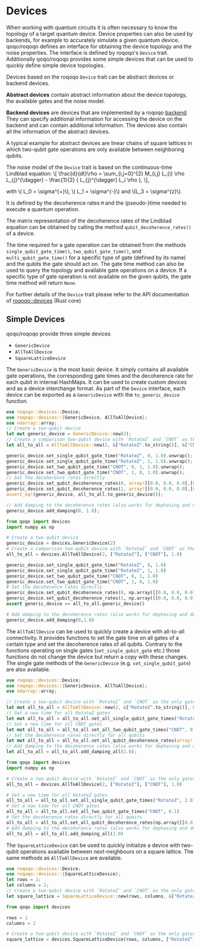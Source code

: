 # Devices

When working with quantum circuits it is often necessary to know the topology of a target quantum device. Device properties can also be used by backends, for example to accurately simulate a given quantum device.
qoqo/roqoqo defines an interface for obtaining the device topology and the noise properties. The interface is defined by roqoqo's `Device` trait. Additionally qoqo/roqoqo provides some simple devices that can be used to quickly define simple device topologies.

Devices based on the roqoqo `Device` trait can be abstract devices or backend devices.

**Abstract devices** contain abstract information about the device topology, the available gates and the noise model.

**Backend devices** are devices that are implemented by a roqoqo [backend](backends.md). They can specify additional information for accessing the device on the backend and can contain additional information. The devices also contain all the information of the abstract devices.

A typical example for abstract devices are linear chains of square lattices in which two-qubit gate operations are only available between neighboring qubits.

The noise model of the `Device` trait is based on the continuous-time Lindblad equation:
\\[
 \frac{d}{dt}\rho = \sum_{i,j=0}^{2} M_{i,j} L_{i} \rho L_{j}^{\dagger} - \frac{1}{2} \{ L_{j}^{\dagger} L_i \rho \},
\\],

with \\( L_0 = \sigma^{+}\\), \\( L_1 = \sigma^{-}\\) and \\(L_3 = \sigma^{z}\\).

It is defined by the decoherence rates `M` and the (pseudo-)time needed to execute a quantum operation.

The matrix representation of the decoherence rates of the Lindblad equation can be obtained by calling the method `qubit_decoherence_rates()` of a device.

The time required for a gate operation can be obtained from the methods `single_qubit_gate_time()`, `two_qubit_gate_time()`, and `multi_qubit_gate_time()` for a specific type of gate (defined by its name) and the qubits the gate should act on.
The gate time method can also be used to query the topology and available gate operations on a device. If a specific type of gate operation is not available on the given qubits, the gate time method will return `None`.

For further details of the `Device` trait please refer to the API documentation of [roqoqo::devices](https://docs.rs/roqoqo/latest/roqoqo/devices/index.html) (Rust core)

## Simple Devices

qoqo/roqoqo provide three simple devices

* `GenericDevice`
* `AllToAllDevice`
* `SquareLatticeDevice`

The `GenericDevice` is the most basic device. It simply contains all available gate operations, the corresponding gate times and the decoherence rate for each qubit in internal HashMaps. It can be used to create custom devices and as a device interchange format. As part of the `Device` interface, each device can be exported as a `GenericDevice` with the `to_generic_device` function.

```rust
use roqoqo::devices::Device;
use roqoqo::devices::{GenericDevice, AllToAllDevice};
use ndarray::array;
// Create a two-qubit device
let mut generic_device = GenericDevice::new(2);
// Create a comparison two-qubit device with `RotateZ` and `CNOT` as the only gates and 1.0 as the default gate time
let all_to_all = AllToAllDevice::new(2, &["RotateZ".to_string()], &["CNOT".to_string()], 1.0);

generic_device.set_single_qubit_gate_time("RotateZ", 0, 1.0).unwrap();
generic_device.set_single_qubit_gate_time("RotateZ", 1, 1.0).unwrap();
generic_device.set_two_qubit_gate_time("CNOT", 0, 1, 1.0).unwrap();
generic_device.set_two_qubit_gate_time("CNOT", 1, 0, 1.0).unwrap();
// Set the decoherence rates directly
generic_device.set_qubit_decoherence_rates(0, array![[0.0, 0.0, 0.0],[0.0, 0.0, 0.0],[0.0, 0.0, 0.0]]).unwrap();
generic_device.set_qubit_decoherence_rates(1, array![[0.0, 0.0, 0.0],[0.0, 0.0, 0.0],[0.0, 0.0, 0.0]]).unwrap();
assert_eq!(generic_device, all_to_all.to_generic_device());

// Add damping to the decoherence rates (also works for dephasing and depolarising)
generic_device.add_damping(0, 1.0);
```

```python
from qoqo import devices
import numpy as np

# Create a two-qubit device
generic_device = devices.GenericDevice(2)
# Create a comparison two-qubit device with `RotateZ` and `CNOT` as the only gates and 1.0 as the default gate time
all_to_all = devices.AllToAllDevice(2, ["RotateZ"], ["CNOT"], 1.0)

generic_device.set_single_qubit_gate_time("RotateZ", 0, 1.0)
generic_device.set_single_qubit_gate_time("RotateZ", 1, 1.0)
generic_device.set_two_qubit_gate_time("CNOT", 0, 1, 1.0)
generic_device.set_two_qubit_gate_time("CNOT", 1, 0, 1.0)
# Set the decoherence rates directly
generic_device.set_qubit_decoherence_rates(0, np.array([[0.0, 0.0, 0.0],[0.0, 0.0, 0.0],[0.0, 0.0, 0.0]]))
generic_device.set_qubit_decoherence_rates(1, np.array([[0.0, 0.0, 0.0],[0.0, 0.0, 0.0],[0.0, 0.0, 0.0]]))
assert generic_device == all_to_all.generic_device()

# Add damping to the decoherence rates (also works for dephasing and depolarising)
generic_device.add_damping(0,1.0)
```

The `AllToAllDevice` can be used to quickly create a device with all-to-all connectivity. It provides functions to set the gate time on all gates of a certain type and set the decoherence rates of all qubits. Contrary to the functions operating on single gates (`set_single_qubit_gate` etc.) those functions do not change the device but return a copy with these changes.
The single gate methods of the `GenericDevice` (e.g. `set_single_qubit_gate`) are also available.

```rust
use roqoqo::devices::Device;
use roqoqo::devices::{GenericDevice, AllToAllDevice};
use ndarray::array;

// Create a two-qubit device with `RotateZ` and `CNOT` as the only gates and 1.0 as the default gate time
let mut all_to_all = AllToAllDevice::new(2, &["RotateZ".to_string()], &["CNOT".to_string()], 1.0);
// Set a new time for all RotateZ gates
let mut all_to_all = all_to_all.set_all_single_qubit_gate_times("RotateZ", 2.0);
// Set a new time for all CNOT gates
let mut all_to_all = all_to_all.set_all_two_qubit_gate_times("CNOT", 0.1);
// Set the decoherence rates directly for all qubits
let mut all_to_all = all_to_all.set_all_qubit_decoherence_rates(array![[0.0, 0.0, 0.0],[0.0, 0.0, 0.0],[0.0, 0.0, 1.0]]).unwrap();
// Add damping to the decoherence rates (also works for dephasing and depolarising)
let all_to_all = all_to_all.add_damping_all(1.0);
```

```python
from qoqo import devices
import numpy as np

# Create a two-qubit device with `RotateZ` and `CNOT` as the only gates and 1.0 as the default gate time
all_to_all = devices.AllToAllDevice(2, ["RotateZ"], ["CNOT"], 1.0)

# Set a new time for all RotateZ gates
all_to_all = all_to_all.set_all_single_qubit_gate_times("RotateZ", 2.0)
# Set a new time for all CNOT gates
all_to_all = all_to_all.set_all_two_qubit_gate_times("CNOT", 0.1)
# Set the decoherence rates directly for all qubits
all_to_all = all_to_all.set_all_qubit_decoherence_rates(np.array([[0.0, 0.0, 0.0],[0.0, 0.0, 0.0],[0.0, 0.0, 1.0]]))
# Add damping to the decoherence rates (also works for dephasing and depolarising)
all_to_all = all_to_all.add_damping_all(1.0)
```

The `SquareLatticeDevice` can be used to quickly initialize a device with two-qubit operations available between next-neighbours on a square lattice. The same methods as `AllToAllDevice` are available.

```rust
use roqoqo::devices::Device;
use roqoqo::devices::{SquareLatticeDevice};
let rows = 1;
let columns = 2;
// Create a two-qubit device with `RotateZ` and `CNOT` as the only gates and 1.0 as the default gate time
let square_lattice = SquareLatticeDevice::new(rows, columns, &["RotateZ".to_string()], &["CNOT".to_string()], 1.0);
```

```python
from qoqo import devices

rows = 1
columns = 2

# Create a two-qubit device with `RotateZ` and `CNOT` as the only gates and 1.0 as the default gate time
square_lattice = devices.SquareLatticeDevice(rows, columns, ["RotateZ"], ["CNOT"], 1.0)
```
